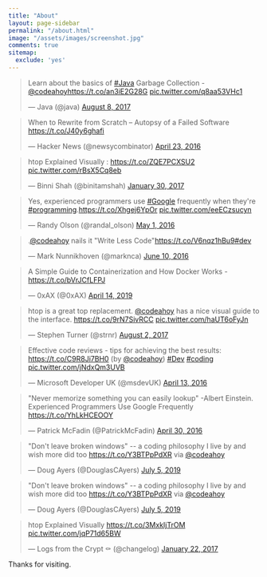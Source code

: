 ```yaml
---
title: "About"
layout: page-sidebar
permalink: "/about.html"
image: "/assets/images/screenshot.jpg"
comments: true
sitemap:
  exclude: 'yes'
---
```


<blockquote class="twitter-tweet"><p lang="en" dir="ltr">Learn about the basics of <a href="https://twitter.com/hashtag/Java?src=hash&amp;ref_src=twsrc%5Etfw">#Java</a> Garbage Collection - <a href="https://twitter.com/codeahoy?ref_src=twsrc%5Etfw">@codeahoy</a><a href="https://t.co/an3iE2G28G">https://t.co/an3iE2G28G</a> <a href="https://t.co/q8aa53VHc1">pic.twitter.com/q8aa53VHc1</a></p>&mdash; Java (@java) <a href="https://twitter.com/java/status/894953611897294848?ref_src=twsrc%5Etfw">August 8, 2017</a></blockquote> <script async src="https://platform.twitter.com/widgets.js" charset="utf-8"></script>
<blockquote class="twitter-tweet"><p lang="en" dir="ltr">When to Rewrite from Scratch – Autopsy of a Failed Software <a href="https://t.co/J40y6ghafi">https://t.co/J40y6ghafi</a></p>&mdash; Hacker News (@newsycombinator) <a href="https://twitter.com/newsycombinator/status/723708472886497280?ref_src=twsrc%5Etfw">April 23, 2016</a></blockquote> <script async src="https://platform.twitter.com/widgets.js" charset="utf-8"></script>
<blockquote class="twitter-tweet"><p lang="en" dir="ltr">htop Explained Visually : <a href="https://t.co/ZQE7PCXSU2">https://t.co/ZQE7PCXSU2</a> <a href="https://t.co/rBsX5Cq8eb">pic.twitter.com/rBsX5Cq8eb</a></p>&mdash; Binni Shah (@binitamshah) <a href="https://twitter.com/binitamshah/status/826066283967938560?ref_src=twsrc%5Etfw">January 30, 2017</a></blockquote> <script async src="https://platform.twitter.com/widgets.js" charset="utf-8"></script>
<blockquote class="twitter-tweet"><p lang="en" dir="ltr">Yes, experienced programmers use <a href="https://twitter.com/hashtag/Google?src=hash&amp;ref_src=twsrc%5Etfw">#Google</a> frequently when they&#39;re <a href="https://twitter.com/hashtag/programming?src=hash&amp;ref_src=twsrc%5Etfw">#programming</a>.<a href="https://t.co/Xhgej6YpOr">https://t.co/Xhgej6YpOr</a> <a href="https://t.co/eeECzsucyn">pic.twitter.com/eeECzsucyn</a></p>&mdash; Randy Olson (@randal_olson) <a href="https://twitter.com/randal_olson/status/726760611464531968?ref_src=twsrc%5Etfw">May 1, 2016</a></blockquote> <script async src="https://platform.twitter.com/widgets.js" charset="utf-8"></script>
<blockquote class="twitter-tweet"><p lang="en" dir="ltr">.<a href="https://twitter.com/codeahoy?ref_src=twsrc%5Etfw">@codeahoy</a> nails it &quot;Write Less Code&quot;<a href="https://t.co/V6nqz1hBu9">https://t.co/V6nqz1hBu9</a><a href="https://twitter.com/hashtag/dev?src=hash&amp;ref_src=twsrc%5Etfw">#dev</a></p>&mdash; Mark Nunnikhoven (@marknca) <a href="https://twitter.com/marknca/status/741156525268471808?ref_src=twsrc%5Etfw">June 10, 2016</a></blockquote> <script async src="https://platform.twitter.com/widgets.js" charset="utf-8"></script>
<blockquote class="twitter-tweet"><p lang="en" dir="ltr">A Simple Guide to Containerization and How Docker Works - <a href="https://t.co/bVrJCfLFPJ">https://t.co/bVrJCfLFPJ</a></p>&mdash; 0xAX (@0xAX) <a href="https://twitter.com/0xAX/status/1117459469036937216?ref_src=twsrc%5Etfw">April 14, 2019</a></blockquote> <script async src="https://platform.twitter.com/widgets.js" charset="utf-8"></script>
<blockquote class="twitter-tweet"><p lang="en" dir="ltr">htop is a great top replacement. <a href="https://twitter.com/codeahoy?ref_src=twsrc%5Etfw">@codeahoy</a> has a nice visual guide to the interface. <a href="https://t.co/9rN7SivRCC">https://t.co/9rN7SivRCC</a> <a href="https://t.co/haUT6oFyJn">pic.twitter.com/haUT6oFyJn</a></p>&mdash; Stephen Turner (@strnr) <a href="https://twitter.com/strnr/status/892739377511763968?ref_src=twsrc%5Etfw">August 2, 2017</a></blockquote> <script async src="https://platform.twitter.com/widgets.js" charset="utf-8"></script>
<blockquote class="twitter-tweet"><p lang="en" dir="ltr">Effective code reviews - tips for achieving the best results: <a href="https://t.co/C9R8Ji7BH0">https://t.co/C9R8Ji7BH0</a> (by <a href="https://twitter.com/codeahoy?ref_src=twsrc%5Etfw">@codeahoy</a>) <a href="https://twitter.com/hashtag/Dev?src=hash&amp;ref_src=twsrc%5Etfw">#Dev</a> <a href="https://twitter.com/hashtag/coding?src=hash&amp;ref_src=twsrc%5Etfw">#coding</a> <a href="https://t.co/jNdxQm3UVB">pic.twitter.com/jNdxQm3UVB</a></p>&mdash; Microsoft Developer UK (@msdevUK) <a href="https://twitter.com/msdevUK/status/720197862898974720?ref_src=twsrc%5Etfw">April 13, 2016</a></blockquote> <script async src="https://platform.twitter.com/widgets.js" charset="utf-8"></script>
<blockquote class="twitter-tweet"><p lang="en" dir="ltr">&quot;Never memorize something you can easily lookup&quot; -Albert Einstein. Experienced Programmers Use Google Frequently <a href="https://t.co/YhLkHCEOOY">https://t.co/YhLkHCEOOY</a></p>&mdash; Patrick McFadin (@PatrickMcFadin) <a href="https://twitter.com/PatrickMcFadin/status/726517587815751680?ref_src=twsrc%5Etfw">April 30, 2016</a></blockquote> <script async src="https://platform.twitter.com/widgets.js" charset="utf-8"></script>
<blockquote class="twitter-tweet"><p lang="en" dir="ltr">&quot;Don&#39;t leave broken windows&quot; -- a coding philosophy I live by and wish more did too <a href="https://t.co/Y3BTPpPdXR">https://t.co/Y3BTPpPdXR</a> via <a href="https://twitter.com/codeahoy?ref_src=twsrc%5Etfw">@codeahoy</a></p>&mdash; Doug Ayers (@DouglasCAyers) <a href="https://twitter.com/DouglasCAyers/status/1147245168023756801?ref_src=twsrc%5Etfw">July 5, 2019</a></blockquote> <script async src="https://platform.twitter.com/widgets.js" charset="utf-8"></script>
<blockquote class="twitter-tweet"><p lang="en" dir="ltr">&quot;Don&#39;t leave broken windows&quot; -- a coding philosophy I live by and wish more did too <a href="https://t.co/Y3BTPpPdXR">https://t.co/Y3BTPpPdXR</a> via <a href="https://twitter.com/codeahoy?ref_src=twsrc%5Etfw">@codeahoy</a></p>&mdash; Doug Ayers (@DouglasCAyers) <a href="https://twitter.com/DouglasCAyers/status/1147245168023756801?ref_src=twsrc%5Etfw">July 5, 2019</a></blockquote> <script async src="https://platform.twitter.com/widgets.js" charset="utf-8"></script>
<blockquote class="twitter-tweet"><p lang="en" dir="ltr">htop Explained Visually <a href="https://t.co/3MxkIjTrOM">https://t.co/3MxkIjTrOM</a> <a href="https://t.co/jqP71d65BW">pic.twitter.com/jqP71d65BW</a></p>&mdash; Logs from the Crypt ⚰️ (@changelog) <a href="https://twitter.com/changelog/status/823187730360320000?ref_src=twsrc%5Etfw">January 22, 2017</a></blockquote> <script async src="https://platform.twitter.com/widgets.js" charset="utf-8"></script>

Thanks for visiting.
